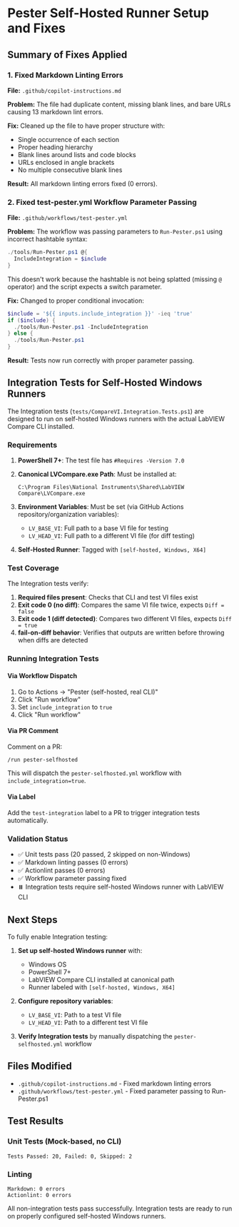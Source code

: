 # Pester Self-Hosted Runner Setup and Fixes

## Summary of Fixes Applied

### 1. Fixed Markdown Linting Errors

**File:** `.github/copilot-instructions.md`

**Problem:** The file had duplicate content, missing blank lines, and bare URLs causing 13 markdown lint errors.

**Fix:** Cleaned up the file to have proper structure with:
- Single occurrence of each section
- Proper heading hierarchy
- Blank lines around lists and code blocks
- URLs enclosed in angle brackets
- No multiple consecutive blank lines

**Result:** All markdown linting errors fixed (0 errors).

### 2. Fixed test-pester.yml Workflow Parameter Passing

**File:** `.github/workflows/test-pester.yml`

**Problem:** The workflow was passing parameters to `Run-Pester.ps1` using incorrect hashtable syntax:

```powershell
./tools/Run-Pester.ps1 @{
  IncludeIntegration = $include
}
```

This doesn't work because the hashtable is not being splatted (missing `@` operator) and the script expects a switch parameter.

**Fix:** Changed to proper conditional invocation:

```powershell
$include = '${{ inputs.include_integration }}' -ieq 'true'
if ($include) {
  ./tools/Run-Pester.ps1 -IncludeIntegration
} else {
  ./tools/Run-Pester.ps1
}
```

**Result:** Tests now run correctly with proper parameter passing.

## Integration Tests for Self-Hosted Windows Runners

The Integration tests (`tests/CompareVI.Integration.Tests.ps1`) are designed to run on self-hosted Windows runners with the actual LabVIEW Compare CLI installed.

### Requirements

1. **PowerShell 7+**: The test file has `#Requires -Version 7.0`

2. **Canonical LVCompare.exe Path**: Must be installed at:
   ```
   C:\Program Files\National Instruments\Shared\LabVIEW Compare\LVCompare.exe
   ```

3. **Environment Variables**: Must be set (via GitHub Actions repository/organization variables):
   - `LV_BASE_VI`: Full path to a base VI file for testing
   - `LV_HEAD_VI`: Full path to a different VI file (for diff testing)

4. **Self-Hosted Runner**: Tagged with `[self-hosted, Windows, X64]`

### Test Coverage

The Integration tests verify:

1. **Required files present**: Checks that CLI and test VI files exist
2. **Exit code 0 (no diff)**: Compares the same VI file twice, expects `Diff = false`
3. **Exit code 1 (diff detected)**: Compares two different VI files, expects `Diff = true`
4. **fail-on-diff behavior**: Verifies that outputs are written before throwing when diffs are detected

### Running Integration Tests

#### Via Workflow Dispatch

1. Go to Actions → "Pester (self-hosted, real CLI)"
2. Click "Run workflow"
3. Set `include_integration` to `true`
4. Click "Run workflow"

#### Via PR Comment

Comment on a PR:
```
/run pester-selfhosted
```

This will dispatch the `pester-selfhosted.yml` workflow with `include_integration=true`.

#### Via Label

Add the `test-integration` label to a PR to trigger integration tests automatically.

### Validation Status

- ✅ Unit tests pass (20 passed, 2 skipped on non-Windows)
- ✅ Markdown linting passes (0 errors)
- ✅ Actionlint passes (0 errors)
- ✅ Workflow parameter passing fixed
- ⏸️ Integration tests require self-hosted Windows runner with LabVIEW CLI

## Next Steps

To fully enable Integration testing:

1. **Set up self-hosted Windows runner** with:
   - Windows OS
   - PowerShell 7+
   - LabVIEW Compare CLI installed at canonical path
   - Runner labeled with `[self-hosted, Windows, X64]`

2. **Configure repository variables**:
   - `LV_BASE_VI`: Path to a test VI file
   - `LV_HEAD_VI`: Path to a different test VI file

3. **Verify Integration tests** by manually dispatching the `pester-selfhosted.yml` workflow

## Files Modified

- `.github/copilot-instructions.md` - Fixed markdown linting errors
- `.github/workflows/test-pester.yml` - Fixed parameter passing to Run-Pester.ps1

## Test Results

### Unit Tests (Mock-based, no CLI)
```
Tests Passed: 20, Failed: 0, Skipped: 2
```

### Linting
```
Markdown: 0 errors
Actionlint: 0 errors
```

All non-integration tests pass successfully. Integration tests are ready to run on properly configured self-hosted Windows runners.
